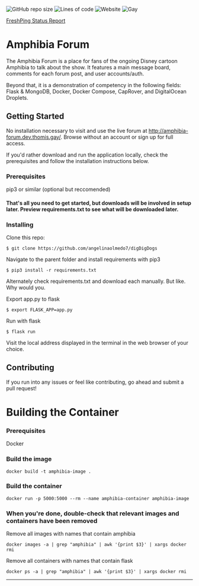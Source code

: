 ![GitHub repo size](https://img.shields.io/github/repo-size/PudgyElderGod/amphibia_forum_mongo)
![Lines of code](https://img.shields.io/tokei/lines/github/pudgyeldergod/amphibia_forum_mongo)
![Website](https://img.shields.io/website?down_color=red&down_message=Offline&up_color=green&up_message=Online&url=http%3A%2F%2Famphibia-forum.dev.thomis.gay%2F)
![Gay](https://img.shields.io/badge/me-Gay-blueviolet)

[FreshPing Status Report](https://statuspage.freshping.io/58892-AmphibiaForum)

# Amphibia Forum
The Amphibia Forum is a place for fans of the ongoing Disney cartoon Amphibia to talk about the show. It features a main message board, comments for each forum post, and user accounts/auth. 

Beyond that, it is a demonstration of competency in the following fields: Flask & MongoDB, Docker, Docker Compose, CapRover, and DigitalOcean Droplets.

## Getting Started
No installation necessary to visit and use the live forum at http://amphibia-forum.dev.thomis.gay/. Browse without an account or sign up for full access.

If you'd rather download and run the application locally, check the prerequisites and follow the installation instructions below. 

### Prerequisites

pip3 or similar (optional but reccomended)

#### That's all you need to get started, but downloads will be involved in setup later. Preview requirements.txt to see what will be downloaded later. 

### Installing
Clone this repo:
```
$ git clone https://github.com/angelinaolmedo7/digDigDogs
```

Navigate to the parent folder and install requirements with pip3
```
$ pip3 install -r requirements.txt
```
Alternately check requirements.txt and download each manually. But like. Why would you.

Export app.py to flask 
```
$ export FLASK_APP=app.py
```

Run with flask
```
$ flask run
```
Visit the local address displayed in the terminal in the web browser of your choice.


## Contributing
If you run into any issues or feel like contributing, go ahead and submit a pull request!

# Building the Container
### Prerequisites
Docker

### Build the image
```
docker build -t amphibia-image .
```

### Build the container
```
docker run -p 5000:5000 --rm --name amphibia-container amphibia-image
```

### When you're done, double-check that relevant images and containers have been removed 
Remove all images with names that contain amphibia
```
docker images -a | grep "amphibia" | awk '{print $3}' | xargs docker rmi
```

Remove all containers with names that contain flask
```
docker ps -a | grep "amphibia" | awk '{print $3}' | xargs docker rmi
```
___
